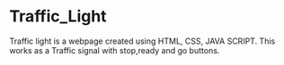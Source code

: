 # Traffic_Light
Traffic light is a webpage created using HTML, CSS, JAVA SCRIPT. This works as a Traffic signal with stop,ready and go buttons.
